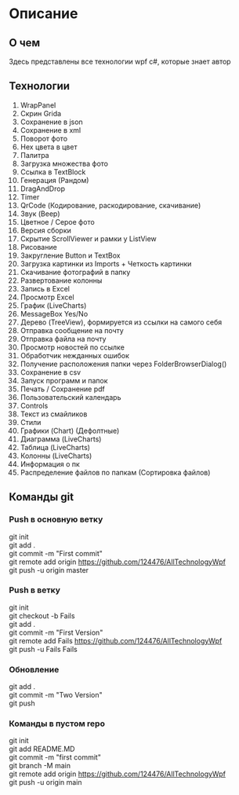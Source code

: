 # Описание
## О чем
Здесь представлены все технологии wpf c#, которые знает автор

## Технологии
1. WrapPanel
2. Скрин Gridа
3. Сохранение в json
4. Сохранение в xml
5. Поворот фото
6. Hex цвета в цвет
7. Палитра
8. Загрузка множества фото
9. Ссылка в TextBlock
10. Генерация (Рандом)
11. DragAndDrop
12. Timer
13. QrCode (Кодирование, раскодирование, скачивание)
14. Звук (Beep)
15. Цветное / Серое фото
16. Версия сборки
17. Скрытие ScrollViewer и рамки у ListView
18. Рисование
19. Закругление Button и TextBox
20. Загрузка картинки из Imports + Четкость картинки
21. Скачивание фотографий в папку
22. Развертование колонны
23. Запись в Excel
24. Просмотр Excel
25. График (LiveCharts)
26. MessageBox Yes/No
27. Дерево (TreeView), формируется из ссылки на самого себя
28. Отправка сообщение на почту
29. Отправка файла на почту
30. Просмотр новостей по ссылке
31. Обработчик нежданных ошибок
32. Получение расположения папки через FolderBrowserDialog()
33. Сохранение в csv
34. Запуск программ и папок
35. Печать / Сохранение pdf
36. Пользовательский календарь
37. Controls
38. Текст из смайликов
39. Стили
40. Графики (Chart) (Дефолтные)
41. Диаграмма (LiveCharts)
42. Таблица (LiveCharts)
43. Колонны (LiveCharts)
44. Информация о пк
45. Распределение файлов по папкам (Сортировка файлов)

## Команды git
### Push в основную ветку
git init <br />
git add .<br />
git commit -m "First commit" <br />
git remote add origin https://github.com/124476/AllTechnologyWpf <br />
git push -u origin master <br />

### Push в ветку
git init <br />
git checkout -b Fails <br />
git add . <br />
git commit -m "First Version" <br />
git remote add Fails https://github.com/124476/AllTechnologyWpf <br />
git push -u Fails Fails <br />

### Обновление
git add . <br />
git commit -m "Two Version" <br />
git push

### Команды в пустом repo
git init <br />
git add README.MD<br />
git commit -m "first commit" <br />
git branch -M main <br />
git remote add origin https://github.com/124476/AllTechnologyWpf <br />
git push -u origin main <br />
